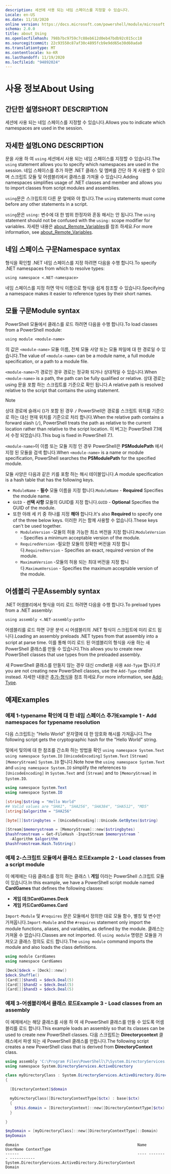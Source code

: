 ```yaml
---
description: 세션에 사용 되는 네임 스페이스를 지정할 수 있습니다.
Locale: en-US
ms.date: 11/18/2020
online version: https://docs.microsoft.com/powershell/module/microsoft.powershell.core/about/about_using?view=powershell-7&WT.mc_id=ps-gethelp
schema: 2.0.0
title: about_Using
ms.openlocfilehash: 798b7bc9759c7c88eb612d0eb47bdb92c015cc18
ms.sourcegitcommit: 22c93550c87af30c4895fcb9e9dd65e30d60ada0
ms.translationtype: MT
ms.contentlocale: ko-KR
ms.lasthandoff: 11/19/2020
ms.locfileid: "94892024"
---
```

# <a name="about-using"></a><span data-ttu-id="5d2b2-103">사용 정보</span><span class="sxs-lookup"><span data-stu-id="5d2b2-103">About Using</span></span>

## <a name="short-description"></a><span data-ttu-id="5d2b2-104">간단한 설명</span><span class="sxs-lookup"><span data-stu-id="5d2b2-104">SHORT DESCRIPTION</span></span>
<span data-ttu-id="5d2b2-105">세션에 사용 되는 네임 스페이스를 지정할 수 있습니다.</span><span class="sxs-lookup"><span data-stu-id="5d2b2-105">Allows you to indicate which namespaces are used in the session.</span></span>

## <a name="long-description"></a><span data-ttu-id="5d2b2-106">자세한 설명</span><span class="sxs-lookup"><span data-stu-id="5d2b2-106">LONG DESCRIPTION</span></span>

<span data-ttu-id="5d2b2-107">문을 사용 하 여 `using` 세션에서 사용 되는 네임 스페이스를 지정할 수 있습니다.</span><span class="sxs-lookup"><span data-stu-id="5d2b2-107">The `using` statement allows you to specify which namespaces are used in the session.</span></span> <span data-ttu-id="5d2b2-108">네임 스페이스를 추가 하면 .NET 클래스 및 멤버를 간단 하 게 사용할 수 있으며 스크립트 모듈 및 어셈블리에서 클래스를 가져올 수 있습니다.</span><span class="sxs-lookup"><span data-stu-id="5d2b2-108">Adding namespaces simplifies usage of .NET classes and member and allows you to import classes from script modules and assemblies.</span></span>

<span data-ttu-id="5d2b2-109">`using`문은 스크립트의 다른 문 앞에와 야 합니다.</span><span class="sxs-lookup"><span data-stu-id="5d2b2-109">The `using` statements must come before any other statements in a script.</span></span>

<span data-ttu-id="5d2b2-110">`using`문은 `using:` 변수에 대 한 범위 한정자와 혼동 해서는 안 됩니다.</span><span class="sxs-lookup"><span data-stu-id="5d2b2-110">The `using` statement should not be confused with the `using:` scope modifier for variables.</span></span> <span data-ttu-id="5d2b2-111">자세한 내용은 [about_Remote_Variables](about_Remote_Variables.md)를 참조 하세요.</span><span class="sxs-lookup"><span data-stu-id="5d2b2-111">For more information, see [about_Remote_Variables](about_Remote_Variables.md).</span></span>

## <a name="namespace-syntax"></a><span data-ttu-id="5d2b2-112">네임 스페이스 구문</span><span class="sxs-lookup"><span data-stu-id="5d2b2-112">Namespace syntax</span></span>

<span data-ttu-id="5d2b2-113">형식을 확인할 .NET 네임 스페이스를 지정 하려면 다음을 수행 합니다.</span><span class="sxs-lookup"><span data-stu-id="5d2b2-113">To specify .NET namespaces from which to resolve types:</span></span>

```
using namespace <.NET-namespace>
```

<span data-ttu-id="5d2b2-114">네임 스페이스를 지정 하면 약식 이름으로 형식을 쉽게 참조할 수 있습니다.</span><span class="sxs-lookup"><span data-stu-id="5d2b2-114">Specifying a namespace makes it easier to reference types by their short names.</span></span>

## <a name="module-syntax"></a><span data-ttu-id="5d2b2-115">모듈 구문</span><span class="sxs-lookup"><span data-stu-id="5d2b2-115">Module syntax</span></span>

<span data-ttu-id="5d2b2-116">PowerShell 모듈에서 클래스를 로드 하려면 다음을 수행 합니다.</span><span class="sxs-lookup"><span data-stu-id="5d2b2-116">To load classes from a PowerShell module:</span></span>

```
using module <module-name>
```

<span data-ttu-id="5d2b2-117">의 값은 `<module-name>` 모듈 이름, 전체 모듈 사양 또는 모듈 파일에 대 한 경로일 수 있습니다.</span><span class="sxs-lookup"><span data-stu-id="5d2b2-117">The value of `<module-name>` can be a module name, a full module specification, or a path to a module file.</span></span>

<span data-ttu-id="5d2b2-118">`<module-name>`가 경로인 경우 경로는 정규화 되거나 상대적일 수 있습니다.</span><span class="sxs-lookup"><span data-stu-id="5d2b2-118">When `<module-name>` is a path, the path can be fully qualified or relative.</span></span> <span data-ttu-id="5d2b2-119">상대 경로는 using 문을 포함 하는 스크립트를 기준으로 확인 됩니다.</span><span class="sxs-lookup"><span data-stu-id="5d2b2-119">A relative path is resolved relative to the script that contains the using statement.</span></span>

> [!NOTE]
> <span data-ttu-id="5d2b2-120">상대 경로에 슬래시 ()가 포함 된 경우 `/` PowerShell은 경로를 스크립트 위치를 기준으로 하는 대신 현재 위치를 기준으로 처리 합니다.</span><span class="sxs-lookup"><span data-stu-id="5d2b2-120">When the relative path contains a forward slash (`/`), PowerShell treats the path as relative to the current location rather than relative to the script location.</span></span> <span data-ttu-id="5d2b2-121">이 버그는 PowerShell 7.1에서 수정 되었습니다.</span><span class="sxs-lookup"><span data-stu-id="5d2b2-121">This bug is fixed in PowerShell 7.1.</span></span>

<span data-ttu-id="5d2b2-122">`<module-name>`이 이름 또는 모듈 지정 인 경우 PowerShell은 **PSModulePath** 에서 지정 된 모듈을 검색 합니다.</span><span class="sxs-lookup"><span data-stu-id="5d2b2-122">When `<module-name>` is a name or module specification, PowerShell searches the **PSModulePath** for the specified module.</span></span>

<span data-ttu-id="5d2b2-123">모듈 사양은 다음과 같은 키를 포함 하는 해시 테이블입니다.</span><span class="sxs-lookup"><span data-stu-id="5d2b2-123">A module specification is a hash table that has the following keys.</span></span>

- <span data-ttu-id="5d2b2-124">`ModuleName` - **필수** 모듈 이름을 지정 합니다.</span><span class="sxs-lookup"><span data-stu-id="5d2b2-124">`ModuleName` - **Required** Specifies the module name.</span></span>
- <span data-ttu-id="5d2b2-125">`GUID` - **선택 사항** 모듈의 GUID를 지정 합니다.</span><span class="sxs-lookup"><span data-stu-id="5d2b2-125">`GUID` - **Optional** Specifies the GUID of the module.</span></span>
- <span data-ttu-id="5d2b2-126">또한 아래 세 키 중 하나를 지정 **해야** 합니다.</span><span class="sxs-lookup"><span data-stu-id="5d2b2-126">It's also **Required** to specify one of the three below keys.</span></span> <span data-ttu-id="5d2b2-127">이러한 키는 함께 사용할 수 없습니다.</span><span class="sxs-lookup"><span data-stu-id="5d2b2-127">These keys can't be used together.</span></span>
  - <span data-ttu-id="5d2b2-128">`ModuleVersion` -모듈의 허용 가능한 최소 버전을 지정 합니다.</span><span class="sxs-lookup"><span data-stu-id="5d2b2-128">`ModuleVersion` - Specifies a minimum acceptable version of the module.</span></span>
  - <span data-ttu-id="5d2b2-129">`RequiredVersion` -필요한 모듈의 정확한 버전을 지정 합니다.</span><span class="sxs-lookup"><span data-stu-id="5d2b2-129">`RequiredVersion` - Specifies an exact, required version of the module.</span></span>
  - <span data-ttu-id="5d2b2-130">`MaximumVersion` -모듈의 허용 되는 최대 버전을 지정 합니다.</span><span class="sxs-lookup"><span data-stu-id="5d2b2-130">`MaximumVersion` - Specifies the maximum acceptable version of the module.</span></span>

## <a name="assembly-syntax"></a><span data-ttu-id="5d2b2-131">어셈블리 구문</span><span class="sxs-lookup"><span data-stu-id="5d2b2-131">Assembly syntax</span></span>

<span data-ttu-id="5d2b2-132">.NET 어셈블리에서 형식을 미리 로드 하려면 다음을 수행 합니다.</span><span class="sxs-lookup"><span data-stu-id="5d2b2-132">To preload types from a .NET assembly:</span></span>

```
using assembly <.NET-assembly-path>
```

<span data-ttu-id="5d2b2-133">어셈블리를 로드 하면 구문 분석 시 어셈블리의 .NET 형식이 스크립트에 미리 로드 됩니다.</span><span class="sxs-lookup"><span data-stu-id="5d2b2-133">Loading an assembly preloads .NET types from that assembly into a script at parse time.</span></span> <span data-ttu-id="5d2b2-134">이를 통해 미리 로드 된 어셈블리의 형식을 사용 하는 새 PowerShell 클래스를 만들 수 있습니다.</span><span class="sxs-lookup"><span data-stu-id="5d2b2-134">This allows you to create new PowerShell classes that use types from the preloaded assembly.</span></span>

<span data-ttu-id="5d2b2-135">새 PowerShell 클래스를 만들지 않는 경우 대신 cmdlet을 사용 `Add-Type` 합니다.</span><span class="sxs-lookup"><span data-stu-id="5d2b2-135">If you are not creating new PowerShell classes, use the `Add-Type` cmdlet instead.</span></span> <span data-ttu-id="5d2b2-136">자세한 내용은 [추가-형식](xref:Microsoft.PowerShell.Utility.Add-Type)을 참조 하세요.</span><span class="sxs-lookup"><span data-stu-id="5d2b2-136">For more information, see [Add-Type](xref:Microsoft.PowerShell.Utility.Add-Type).</span></span>

## <a name="examples"></a><span data-ttu-id="5d2b2-137">예제</span><span class="sxs-lookup"><span data-stu-id="5d2b2-137">Examples</span></span>

### <a name="example-1---add-namespaces-for-typename-resolution"></a><span data-ttu-id="5d2b2-138">예제 1-typename 확인에 대 한 네임 스페이스 추가</span><span class="sxs-lookup"><span data-stu-id="5d2b2-138">Example 1 - Add namespaces for typename resolution</span></span>

<span data-ttu-id="5d2b2-139">다음 스크립트는 "Hello World" 문자열에 대 한 암호화 해시를 가져옵니다.</span><span class="sxs-lookup"><span data-stu-id="5d2b2-139">The following script gets the cryptographic hash for the "Hello World" string.</span></span>

<span data-ttu-id="5d2b2-140">및에서 및의에 대 한 참조를 간소화 하는 방법을 확인 `using namespace System.Text` `using namespace System.IO` `[UnicodeEncoding]` `System.Text` `[Stream]` `[MemoryStream]` `System.IO` 합니다.</span><span class="sxs-lookup"><span data-stu-id="5d2b2-140">Note how the `using namespace System.Text` and `using namespace System.IO` simplify the references to `[UnicodeEncoding]` in `System.Text` and `[Stream]` and to `[MemoryStream]` in `System.IO`.</span></span>

```powershell
using namespace System.Text
using namespace System.IO

[string]$string = "Hello World"
## Valid values are "SHA1", "SHA256", "SHA384", "SHA512", "MD5"
[string]$algorithm = "SHA256"

[byte[]]$stringbytes = [UnicodeEncoding]::Unicode.GetBytes($string)

[Stream]$memorystream = [MemoryStream]::new($stringbytes)
$hashfromstream = Get-FileHash -InputStream $memorystream `
  -Algorithm $algorithm
$hashfromstream.Hash.ToString()
```

### <a name="example-2---load-classes-from-a-script-module"></a><span data-ttu-id="5d2b2-141">예제 2-스크립트 모듈에서 클래스 로드</span><span class="sxs-lookup"><span data-stu-id="5d2b2-141">Example 2 - Load classes from a script module</span></span>

<span data-ttu-id="5d2b2-142">이 예제에는 다음 클래스를 정의 하는 클래스 \ **게임** 이라는 PowerShell 스크립트 모듈이 있습니다.</span><span class="sxs-lookup"><span data-stu-id="5d2b2-142">In this example, we have a PowerShell script module named **CardGames** that defines the following classes:</span></span>

- <span data-ttu-id="5d2b2-143">**게임 데크**</span><span class="sxs-lookup"><span data-stu-id="5d2b2-143">**CardGames.Deck**</span></span>
- <span data-ttu-id="5d2b2-144">**게임 카드**</span><span class="sxs-lookup"><span data-stu-id="5d2b2-144">**CardGames.Card**</span></span>

<span data-ttu-id="5d2b2-145">`Import-Module` 및 `#requires` 문은 모듈에서 정의한 대로 모듈 함수, 별칭 및 변수만 가져옵니다.</span><span class="sxs-lookup"><span data-stu-id="5d2b2-145">`Import-Module` and the `#requires` statement only import the module functions, aliases, and variables, as defined by the module.</span></span> <span data-ttu-id="5d2b2-146">클래스는 가져올 수 없습니다.</span><span class="sxs-lookup"><span data-stu-id="5d2b2-146">Classes are not imported.</span></span> <span data-ttu-id="5d2b2-147">이 `using module` 명령은 모듈을 가져오고 클래스 정의도 로드 합니다.</span><span class="sxs-lookup"><span data-stu-id="5d2b2-147">The `using module` command imports the module and also loads the class definitions.</span></span>

```powershell
using module CardGames
using namespace CardGames

[Deck]$deck = [Deck]::new()
$deck.Shuffle()
[Card[]]$hand1 = $deck.Deal(5)
[Card[]]$hand2 = $deck.Deal(5)
[Card[]]$hand3 = $deck.Deal(5)
```

### <a name="example-3---load-classes-from-an-assembly"></a><span data-ttu-id="5d2b2-148">예제 3-어셈블리에서 클래스 로드</span><span class="sxs-lookup"><span data-stu-id="5d2b2-148">Example 3 - Load classes from an assembly</span></span>

<span data-ttu-id="5d2b2-149">이 예제에서는 해당 클래스를 사용 하 여 새 PowerShell 클래스를 만들 수 있도록 어셈블리를 로드 합니다.</span><span class="sxs-lookup"><span data-stu-id="5d2b2-149">This example loads an assembly so that its classes can be used to create new PowerShell classes.</span></span> <span data-ttu-id="5d2b2-150">다음 스크립트는 **Directorycontext** 클래스에서 파생 되는 새 PowerShell 클래스를 만듭니다.</span><span class="sxs-lookup"><span data-stu-id="5d2b2-150">The following script creates a new PowerShell class that is derived from **DirectoryContext** class.</span></span>

```powershell
using assembly 'C:\Program Files\PowerShell\7\System.DirectoryServices.dll'
using namespace System.DirectoryServices.ActiveDirectory

class myDirectoryClass : System.DirectoryServices.ActiveDirectory.DirectoryContext
{

  [DirectoryContext]$domain

  myDirectoryClass([DirectoryContextType]$ctx) : base($ctx)
  {
    $this.domain = [DirectoryContext]::new([DirectoryContextType]$ctx)
  }

}

$myDomain = [myDirectoryClass]::new([DirectoryContextType]::Domain)
$myDomain
```

```Output
domain                                                    Name UserName ContextType
------                                                    ---- -------- -----------
System.DirectoryServices.ActiveDirectory.DirectoryContext                    Domain
```
